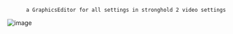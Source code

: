           a GraphicsEditor for all settings in stronghold 2 video settings 
![image](https://github.com/user-attachments/assets/b9d06b97-2071-4aab-8f35-f431e6f07602)
